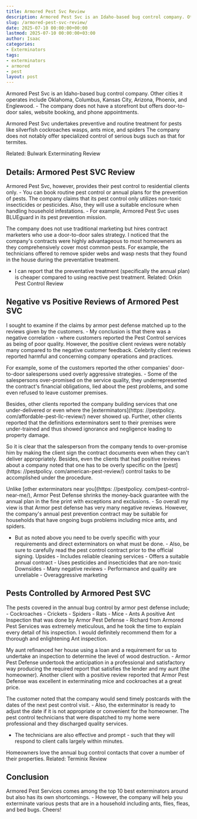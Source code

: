 ```yaml
---
title: Armored Pest Svc Review
description: Armored Pest Svc is an Idaho-based bug control company. Other cities it operates include Oklahoma, Columbus, Kansas City, Arizona, Phoenix, and Englewood. -...
slug: /armored-pest-svc-review/
date: 2025-07-10 00:00:00+00:00
lastmod: 2025-07-10 00:00:00+03:00
author: Isaac
categories:
- Exterminators
tags:
- exterminators
- armored
- pest
layout: post
---
```


Armored Pest Svc is an Idaho-based bug control company. Other cities it operates include Oklahoma, Columbus, Kansas City, Arizona, Phoenix, and Englewood. - The company does not have a storefront but offers door-to-door sales, website booking, and phone appointments.

Armored Pest Svc undertakes preventive and routine treatment for pests like silverfish cockroaches wasps, ants mice, and spiders The company does not notably offer specialized control of serious bugs such as that for termites.

Related: Bulwark Exterminating Review

##  Details: Armored Pest SVC Review

Armored Pest Svc, however, provides their pest control to residential clients only. - You can book routine pest control or annual plans for the prevention of pests. The company claims that its pest control only utilizes non-toxic insecticides or pesticides. Also, they will use a suitable enclosure when handling household infestations. - For example, Armored Pest Svc uses BLUEguard in its pest prevention mission.

The company does not use traditional marketing but hires contract marketers who use a door-to-door sales strategy. I noticed that the company's contracts were highly advantageous to most homeowners as they comprehensively cover most common pests. For example, the technicians offered to remove spider webs and wasp nests that they found in the house during the preventative treatment.

- I can report that the preventative treatment (specifically the annual plan) is cheaper compared to using reactive pest treatment. Related: Orkin Pest Control Review

##  Negative vs Positive Reviews of Armored Pest SVC

I sought to examine if the claims by armor pest defense matched up to the reviews given by the customers. - My conclusion is that there was a negative correlation - where customers reported the Pest Control services as being of poor quality. However, the positive client reviews were notably many compared to the negative customer feedback. Celebrity client reviews reported harmful and concerning company operations and practices.

For example, some of the customers reported the other companies' door-to-door salespersons used overly aggressive strategies. - Some of the salespersons over-promised on the service quality, they underrepresented the contract's financial obligations, lied about the pest problems, and some even refused to leave customer premises.

Besides, other clients reported the company building services that one under-delivered or even where the [exterminators](https: //pestpolicy. com/affordable-pest-llc-review/) never showed up. Further, other clients reported that the definitions exterminators sent to their premises were under-trained and thus showed ignorance and negligence leading to property damage.

So it is clear that the salesperson from the company tends to over-promise him by making the client sign the contract documents even when they can't deliver appropriately. Besides, even the clients that had positive reviews about a company noted that one has to be overly specific on the [pest](https: //pestpolicy. com/american-pest-review/) control tasks to be accomplished under the procedure.

Unlike [other exterminators near you](https: //pestpolicy. com/pest-control-near-me/), Armor Pest Defense shrinks the money-back guarantee with the annual plan in the fine print with exceptions and exclusions. - So overall my view is that Armor pest defense has very many negative reviews. However, the company's annual pest prevention contract may be suitable for households that have ongoing bugs problems including mice ants, and spiders.

- But as noted above you need to be overly specific with your requirements and direct exterminators on what must be done. - Also, be sure to carefully read the pest control contract prior to the official signing. Upsides - Includes reliable cleaning services - Offers a suitable annual contract - Uses pesticides and insecticides that are non-toxic Downsides - Many negative reviews - Performance and quality are unreliable - Overaggressive marketing

##  Pests Controlled by Armored Pest SVC

The pests covered in the annual bug control by armor pest defense include; - Cockroaches - Crickets - Spiders - Rats - Mice - Ants A positive Ant Inspection that was done by Armor Pest Defense - Richard from Armored Pest Services was extremely meticulous, and he took the time to explain every detail of his inspection. I would definitely recommend them for a thorough and enlightening Ant inspection.

My aunt refinanced her house using a loan and a requirement for us to undertake an inspection to determine the level of wood destruction. - Armor Pest Defense undertook the anticipation in a professional and satisfactory way producing the required report that satisfies the lender and my aunt (the homeowner). Another client with a positive review reported that Armor Pest Defense was excellent in exterminating mice and cockroaches at a great price.

The customer noted that the company would send timely postcards with the dates of the next pest control visit. - Also, the exterminator is ready to adjust the date if it is not appropriate or convenient for the homeowner. The pest control technicians that were dispatched to my home were professional and they discharged quality services.

- The technicians are also effective and prompt - such that they will respond to client calls largely within minutes.

Homeowners love the annual bug control contacts that cover a number of their properties. Related: Terminix Review

##  Conclusion

Armored Pest Services comes among the top 10 best exterminators around but also has its own shortcomings. - However, the company will help you exterminate various pests that are in a household including ants, flies, fleas, and bed bugs. Cheers!
